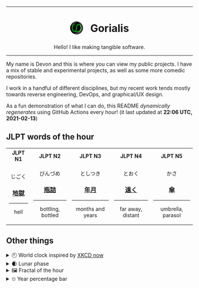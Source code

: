 ***

<h1 align="center">
<sub>
    <img src="readme/resources/avatar.png" height="36">
</sub>
&nbsp;
Gorialis
</h1>
<p align="center">
Hello! I like making tangible software.
</p>

***

My name is Devon and this is where you can view my public projects. I have a mix of stable and experimental projects, as well as some more comedic repositories.

I work in a handful of different disciplines, but my recent work tends mostly towards reverse engineering, DevOps, and graphical/UX design.

As a fun demonstration of what I can do, this README *dynamically regenerates* using GitHub Actions every hour! (it last updated at **22:06 UTC, 2021-02-13**)

<h2>JLPT words of the hour</h2>
<table>
    <tr>
        <th>JLPT N1</th>
        <th>JLPT N2</th>
        <th>JLPT N3</th>
        <th>JLPT N4</th>
        <th>JLPT N5</th>
    </tr>
    <tr>
        <td>
            <p align="center">じごく</p>
            <h3 align="center"><b><a href="https://jisho.org/search/%E5%9C%B0%E7%8D%84">地獄</a></b></h3>
            <hr>
            <p align="center">hell</p>
        </td>
        <td>
            <p align="center">びんづめ</p>
            <h3 align="center"><b><a href="https://jisho.org/search/%E7%93%B6%E8%A9%B0">瓶詰</a></b></h3>
            <hr>
            <p align="center">bottling,<wbr> bottled</p>
        </td>
        <td>
            <p align="center">としつき</p>
            <h3 align="center"><b><a href="https://jisho.org/search/%E5%B9%B4%E6%9C%88">年月</a></b></h3>
            <hr>
            <p align="center">months and years</p>
        </td>
        <td>
            <p align="center">とおく</p>
            <h3 align="center"><b><a href="https://jisho.org/search/%E9%81%A0%E3%81%8F">遠く</a></b></h3>
            <hr>
            <p align="center">far away,<wbr> distant</p>
        </td>
        <td>
            <p align="center">かさ</p>
            <h3 align="center"><b><a href="https://jisho.org/search/%E5%82%98">傘</a></b></h3>
            <hr>
            <p align="center">umbrella,<wbr> parasol</p>
        </td>
    </tr>
</table>

<h2>Other things</h2>
<details>
<summary>🕙  World clock inspired by <a href="https://xkcd.com/now">XKCD now</a></summary>

> <img src="generated/now.png" width="512">

</details>
<details>
<summary>🌒 Lunar phase</summary>

The moon is approximately 9.43% through its phase (Waxing Crescent).

</details>
<details>
<summary>&#x1f5bc; Fractal of the hour</summary>

> <img src="generated/fractal.png" width="512">

</details>
<details>
<summary>&#x23f2; Year percentage bar</summary>
<pre><code>2021 [██▁▁▁▁▁▁▁▁▁▁▁▁▁▁▁▁▁▁] 12.03%</code></pre>
</details>
